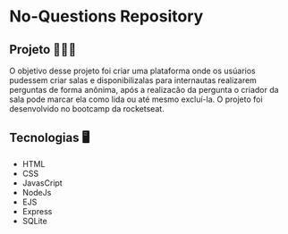 # No-Questions Repository

## Projeto 🧑🏻‍💻

O objetivo desse projeto foi criar uma plataforma onde os usúarios pudessem criar salas e disponibilizalas para internautas realizarem perguntas de forma anônima, após a realizacão da pergunta o criador da sala pode marcar ela como lida ou até mesmo excluí-la.
O projeto foi desenvolvido no bootcamp da rocketseat.

## Tecnologias 🖥

- HTML
- CSS
- JavasCript
- NodeJs
- EJS
- Express
- SQLite
